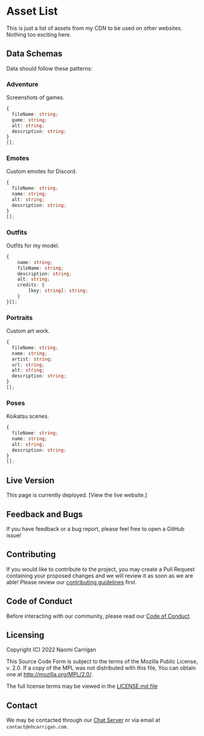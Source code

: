 # Asset List

This is just a list of assets from my CDN to be used on other websites. Nothing too exciting here.

## Data Schemas

Data should follow these patterns:

### Adventure

Screenshots of games.

```ts
{
  fileName: string;
  game: string;
  alt: string;
  description: string;
}
[];
```

### Emotes

Custom emotes for Discord.

```ts
{
  fileName: string;
  name: string;
  alt: string;
  description: string;
}
[];
```

### Outfits

Outfits for my model.

```ts
{
    name: string;
    fileName: string;
    description: string;
    alt: string;
    credits: {
        [key: string]: string;
    }
}[];
```

### Portraits

Custom art work.

```ts
{
  fileName: string;
  name: string;
  artist: string;
  url: string;
  alt: string;
  description: string;
}
[];
```

### Poses

Koikatsu scenes.

```ts
{
  fileName: string;
  name: string;
  alt: string;
  description: string;
}
[];
```

## Live Version

This page is currently deployed. [View the live website.]

## Feedback and Bugs

If you have feedback or a bug report, please feel free to open a GitHub issue!

## Contributing

If you would like to contribute to the project, you may create a Pull Request containing your proposed changes and we will review it as soon as we are able! Please review our [contributing guidelines](CONTRIBUTING.md) first.

## Code of Conduct

Before interacting with our community, please read our [Code of Conduct](CODE_OF_CONDUCT.md).

## Licensing

Copyright (C) 2022 Naomi Carrigan

This Source Code Form is subject to the terms of the Mozilla Public
License, v. 2.0. If a copy of the MPL was not distributed with this
file, You can obtain one at http://mozilla.org/MPL/2.0/.

The full license terms may be viewed in the [LICENSE.md file](./LICENSE.md)

## Contact

We may be contacted through our [Chat Server](http://chat.nhcarrigan.com) or via email at `contact@nhcarrigan.com`.
